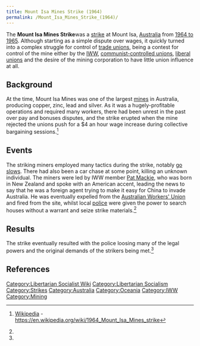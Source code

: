 ```yaml
---
title: Mount Isa Mines Strike (1964)
permalink: /Mount_Isa_Mines_Strike_(1964)/
---
```


The **Mount Isa Mines Strike**was a [strike](List_of_Strikes.md "wikilink")
at Mount Isa, [Australia](Commonwealth_of_Australia.md "wikilink") from
[1964 to 1965](Timeline_of_Libertarian_Socialism_in_Oceania.md "wikilink").
Although starting as a simple dispute over wages, it quickly turned into
a complex struggle for control of [trade
unions](Trade_Union.md "wikilink"), being a contest for control of the mine
either by the [IWW](Industrial_Workers_of_the_World.md "wikilink"),
[communist-controlled unions](Authoritarian_Socialism.md "wikilink"),
[liberal unions](Liberalism.md "wikilink") and the desire of the mining
corporation to have little union influence at all.

## Background

At the time, Mount Isa Mines was one of the largest
[mines](Mining.md "wikilink") in Australia, producing copper, zinc, lead
and silver. As it was a hugely-profitable operations and required many
workers, there had been unrest in the past over pay and bonuses
disputes, and the strike erupted when the mine rejected the unions push
for a \$4 an hour wage increase during collective bargaining
sessions.[^1]

## Events

The striking miners employed many tactics during the strike, notably [go
slows](Go_Slow.md "wikilink"). There had also been a car chase at some
point, killing an unknown individual. The miners were led by IWW member
[Pat Mackie](Pat_Mackie.md "wikilink"), who was born in New Zealand and
spoke with an American accent, leading the news to say that he was a
foreign agent trying to make it easy for China to invade Australia. He
was eventually expelled from the [Australian Workers'
Union](Australian_Workers'_Union.md "wikilink") and fired from the site,
whilst local [police](police.md "wikilink") were given the power to search
houses without a warrant and seize strike materials.[^2]

## Results

The strike eventually resulted with the police loosing many of the legal
powers and the original demands of the strikers being met.[^3]

## References

<references />

[Category:Libertarian Socialist
Wiki](Category:Libertarian_Socialist_Wiki.md "wikilink")
[Category:Libertarian
Socialism](Category:Libertarian_Socialism.md "wikilink")
[Category:Strikes](Category:Strikes.md "wikilink")
[Category:Australia](Category:Australia.md "wikilink")
[Category:Oceania](Category:Oceania.md "wikilink")
[Category:IWW](Category:IWW.md "wikilink")
[Category:Mining](Category:Mining.md "wikilink")

[^1]: [Wikipedia](Wikipedia.md "wikilink") -
    <https://en.wikipedia.org/wiki/1964_Mount_Isa_Mines_strike>

[^2]:

[^3]: